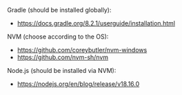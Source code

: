 Gradle (should be installed globally):
- https://docs.gradle.org/8.2.1/userguide/installation.html

NVM (choose according to the OS):
- https://github.com/coreybutler/nvm-windows
- https://github.com/nvm-sh/nvm

Node.js (should be installed via NVM):
- https://nodejs.org/en/blog/release/v18.16.0
